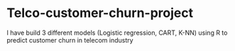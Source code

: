 # Telco-customer-churn-project
I have build 3 different models (Logistic regression, CART, K-NN) using R to predict customer churn in telecom industry
